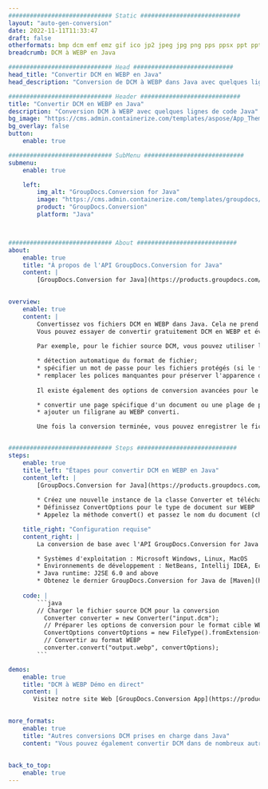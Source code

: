 ```yaml
---
############################# Static ############################
layout: "auto-gen-conversion"
date: 2022-11-11T11:33:47
draft: false
otherformats: bmp dcm emf emz gif ico jp2 jpeg jpg png pps ppsx ppt pptx psb psd svg svgz tga tif tiff webp wmf wmz
breadcrumb: DCM à WEBP en Java

############################# Head ############################
head_title: "Convertir DCM en WEBP en Java"
head_description: "Conversion de DCM à WEBP dans Java avec quelques lignes de code. Convertissez plus de 160 formats de fichiers à l'aide de l'API de conversion de documents GroupDocs pour Java"

############################# Header ############################
title: "Convertir DCM en WEBP en Java"
description: "Conversion DCM à WEBP avec quelques lignes de code Java"
bg_image: "https://cms.admin.containerize.com/templates/aspose/App_Themes/V3/images/bg/header1.png"
bg_overlay: false
button:
    enable: true

############################# SubMenu ############################
submenu:
    enable: true

    left:
        img_alt: "GroupDocs.Conversion for Java"
        image: "https://cms.admin.containerize.com/templates/groupdocs/images/product-logos/90x90-noborder/groupdocs-conversion-java.png"
        product: "GroupDocs.Conversion"
        platform: "Java"



############################# About ############################
about:
    enable: true
    title: "À propos de l'API GroupDocs.Conversion for Java"
    content: |
        [GroupDocs.Conversion for Java](https://products.groupdocs.com/conversion/java/) est une API de conversion de format de fichier avancée pour la conversion entre les formats d'image et de document populaires tels que Microsoft Office, OpenDocument, PDF, HTML, e-mail, CAO. et bien plus encore avec seulement quelques lignes de code. L'API native détecte automatiquement les formats des documents originaux et propose de nombreuses options de personnalisation des documents convertis. Outre la fonction d'extraction d'informations d'un document, il prend également en charge la mise en cache des résultats de conversion sur le disque local par défaut. Cependant, tout type de stockage de cache peut être pris en charge en implémentant les interfaces appropriées - Amazon S3, Dropbox, Google Drive, Windows Azure, Reddis ou tout autre.
    

overview:
    enable: true
    content: |
        Convertissez vos fichiers DCM en WEBP dans Java. Cela ne prend que quelques lignes de code Java sur n'importe quelle plate-forme de votre choix, telle que Windows, Linux, macOS.
        Vous pouvez essayer de convertir gratuitement DCM en WEBP et évaluer la qualité des résultats de conversion. En plus des scripts de conversion de fichiers simples, vous pouvez essayer des options plus sophistiquées pour charger le fichier source DCM et stocker la sortie WEBP. 
        
        Par exemple, pour le fichier source DCM, vous pouvez utiliser les options de chargement suivantes :

        * détection automatique du format de fichier;
        * spécifier un mot de passe pour les fichiers protégés (si le format de fichier le prend en charge);
        * remplacer les polices manquantes pour préserver l'apparence du document.
        
        Il existe également des options de conversion avancées pour le fichier WEBP :

        * convertir une page spécifique d'un document ou une plage de pages;
        * ajouter un filigrane au WEBP converti.

        Une fois la conversion terminée, vous pouvez enregistrer le fichier WEBP dans votre chemin de fichier local ou dans un stockage tiers tel que FTP, Amazon S3, Google Drive, Dropbox, etc. Veuillez noter - pour convertir DCM à WEBP, vous n'avez pas besoin d'installer de logiciel supplémentaire, tel que MS Office, Open Office, Adobe Acrobat Reader, etc.


############################# Steps ############################
steps:
    enable: true
    title_left: "Étapes pour convertir DCM en WEBP en Java"
    content_left: |
        [GroupDocs.Conversion for Java](https://products.groupdocs.com/conversion/java/) permet aux développeurs de convertir facilement le fichier DCM en WEBP avec quelques lignes de code.
        
        * Créez une nouvelle instance de la classe Converter et téléchargez le fichier DCM avec le chemin complet
        * Définissez ConvertOptions pour le type de document sur WEBP
        * Appelez la méthode convert() et passez le nom du document (chemin complet) et le format (WEBP) en tant que paramètre

    title_right: "Configuration requise"
    content_right: |
        La conversion de base avec l'API GroupDocs.Conversion for Java peut être effectuée avec seulement quelques lignes de code. Nos API sont prises en charge sur toutes les principales plates-formes et systèmes d'exploitation. Avant d'exécuter le code ci-dessous, assurez-vous que les prérequis suivants sont installés sur votre système.

        * Systèmes d'exploitation : Microsoft Windows, Linux, MacOS
        * Environnements de développement : NetBeans, Intellij IDEA, Eclipse, etc.
        * Java runtime: J2SE 6.0 and above
        * Obtenez le dernier GroupDocs.Conversion for Java de [Maven](https://repository.groupdocs.com/webapp/#/artifacts/browse/tree/General/repo/com/groupdocs/groupdocs-conversion)
         
    code: |
        ```java    
        // Charger le fichier source DCM pour la conversion
          Converter converter = new Converter("input.dcm");
          // Préparer les options de conversion pour le format cible WEBP
          ConvertOptions convertOptions = new FileType().fromExtension("webp").getConvertOptions();
          // Convertir au format WEBP
          converter.convert("output.webp", convertOptions);
        ```

demos:
    enable: true
    title: "DCM à WEBP Démo en direct"
    content: |
       Visitez notre site Web [GroupDocs.Conversion App](https://products.groupdocs.app/conversion/family) et essayez la conversion DCM à WEBP maintenant. La démo gratuite présente les avantages suivants
          

more_formats:
    enable: true
    title: "Autres conversions DCM prises en charge dans Java"
    content: "Vous pouvez également convertir DCM dans de nombreux autres formats de fichiers. Veuillez consulter la liste ci-dessous."
       
       
back_to_top:
    enable: true
---
```

